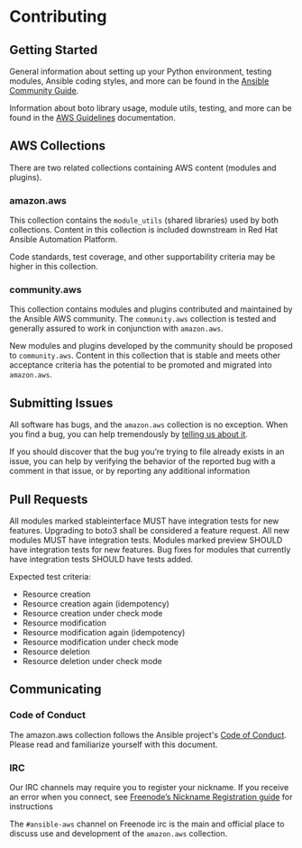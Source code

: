 # Contributing

## Getting Started

General information about setting up your Python environment, testing modules,
Ansible coding styles, and more can be found in the [Ansible Community Guide](
https://docs.ansible.com/ansible/latest/community/index.html).

Information about boto library usage, module utils, testing, and more can be
found in the [AWS Guidelines](https://docs.ansible.com/ansible/devel/dev_guide/platforms/aws_guidelines.html)
documentation.

## AWS Collections

There are two related collections containing AWS content (modules and plugins).

### amazon.aws
This collection contains the `module_utils` (shared libraries) used by both collections.
Content in this collection is included downstream in Red Hat Ansible Automation Platform.

Code standards, test coverage, and other supportability criteria may be higher in this collection. 

### community.aws
This collection contains modules and plugins contributed and maintained by the Ansible AWS
community.  The `community.aws` collection is tested and generally assured to work in
conjunction with `amazon.aws`.

New modules and plugins developed by the community should be proposed to `community.aws`.
Content in this collection that is stable and meets other acceptance criteria has the potential
to be promoted and migrated into `amazon.aws`.

## Submitting Issues
All software has bugs, and the `amazon.aws` collection is no exception. When you find a bug, 
you can help tremendously by [telling us about it](https://github.com/ansible-collections/amazon.aws/issues/new/choose).

If you should discover that the bug you’re trying to file already exists in an issue, 
you can help by verifying the behavior of the reported bug with a comment in that 
issue, or by reporting any additional information

## Pull Requests

All modules marked stableinterface MUST have integration tests for new features. Upgrading to boto3 shall be considered a feature request.
All new modules MUST have integration tests.
Modules marked preview SHOULD have integration tests for new features.
Bug fixes for modules that currently have integration tests SHOULD have tests added.

Expected test criteria:
* Resource creation
* Resource creation again (idempotency)
* Resource creation under check mode
* Resource modification
* Resource modification again (idempotency)
* Resource modification under check mode
* Resource deletion
* Resource deletion under check mode


## Communicating

### Code of Conduct
The amazon.aws collection follows the Ansible project's 
[Code of Conduct](https://docs.ansible.com/ansible/devel/community/code_of_conduct.html). 
Please read and familiarize yourself with this document.

### IRC
Our IRC channels may require you to register your nickname. If you receive an error when you connect, see 
[Freenode’s Nickname Registration guide](https://freenode.net/kb/answer/registration) for instructions

The `#ansible-aws` channel on Freenode irc is the main and official place to discuss use and development
of the `amazon.aws` collection.

